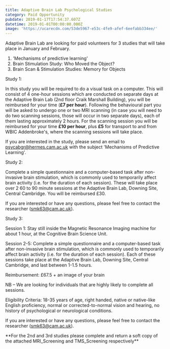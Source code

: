 ```yaml
---
title: Adaptive Brain Lab Psychological Studies
category: Paid Opportunity
pubdate: 2019-01-17T17:54:37.607Z
datetime: 2019-01-01T00:00:00.000Z
image: 'https://ucarecdn.com/53de5967-e53c-4fe9-afef-6eefabb334ee/'
---
```

Adaptive Brain Lab are looking for paid volunteers for 3 studies that will take place in January and February. 

1. 'Mechanisms of predictive learning' 
2. Brain Stimulation Study: Who Moved the Object?
3. Brain Scan & Stimulation Studies: Memory for Objects

Study 1: 

In this study you will be required to do a visual task on a computer. This will consist of 4 one-hour sessions which are conducted on separate days at the Adaptive Brain Lab (2nd floor Craik Marshall Building), you will be reimbursed for your time (**£7 per hour**). Following the behavioural part you will be asked to undergo one or two MRI scanning (in case you will need to do two scanning sessions, those will occur in two separate days), each of them lasting approximately 2 hours. For the scanning session you will be reimbursed for your time **£10 per hour**, plus **£5** for transport to and from WBIC Addenbroke's, where the scanning sessions will take place. 

If you are interested in the study, please send an email to psycabgr@hermes.cam.ac.uk with the subject 'Mechanisms of Predictive Learning'.

Study 2:

Complete a simple questionnaire and a computer-based task after non-invasive brain stimulation, which is commonly used to temporarily affect brain activity (i.e. for the duration of each session). These will take place over 2 60 to 90 minute sessions at the Adaptive Brain Lab, Downing Site, Central Cambridge. You will be reimbursed £30.

If you are interested or have any questions, please feel free to contact the researcher (smk63@cam.ac.uk).

Study 3:

Session 1: Stay still inside the Magnetic Resonance Imaging machine for about 1 hour, at the Cognitive Brain Science Unit.

Session 2-5: Complete a simple questionnaire and a computer-based task after non-invasive brain stimulation, which is commonly used to temporarily affect brain activity (i.e. for the duration of each session). Each of these sessions take place at the Adaptive Brain Lab, Downing Site, Central Cambridge, and last between 1-1.5 hours.

Reimbursement: £67.5 + an image of your brain

NB – We are looking for individuals that are highly likely to complete all sessions.

Eligibility Criteria: 18-35 years of age, right handed, native or native-like English proficiency, normal or corrected-to-normal vision and hearing, no history of psychological or neurological conditions.

If you are interested or have any questions, please feel free to contact the researcher (smk63@cam.ac.uk).

\*\*For the 2nd and 3rd studies please complete and return a soft copy of the attached MRI_Screening and TMS_Screening respectively\*\*
